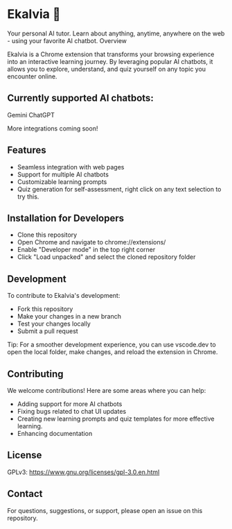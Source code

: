 # Ekalvia 🏹

Your personal AI tutor. Learn about anything, anytime, anywhere on the web - using your favorite AI chatbot.
Overview

Ekalvia is a Chrome extension that transforms your browsing experience into an interactive learning journey. By leveraging popular AI chatbots, it allows you to explore, understand, and quiz yourself on any topic you encounter online.

## Currently supported AI chatbots:

Gemini
ChatGPT

More integrations coming soon!

## Features

- Seamless integration with web pages
- Support for multiple AI chatbots
- Customizable learning prompts
- Quiz generation for self-assessment, right click on any text selection to try this.

## Installation for Developers

- Clone this repository
- Open Chrome and navigate to chrome://extensions/
- Enable "Developer mode" in the top right corner
- Click "Load unpacked" and select the cloned repository folder

## Development
To contribute to Ekalvia's development:

- Fork this repository
- Make your changes in a new branch
- Test your changes locally
- Submit a pull request

Tip: For a smoother development experience, you can use vscode.dev to open the local folder, make changes, and reload the extension in Chrome.

## Contributing
We welcome contributions! Here are some areas where you can help:

- Adding support for more AI chatbots
- Fixing bugs related to chat UI updates
- Creating new learning prompts and quiz templates for more effective learning.
- Enhancing documentation

## License

GPLv3: https://www.gnu.org/licenses/gpl-3.0.en.html

## Contact
For questions, suggestions, or support, please open an issue on this repository.